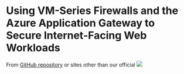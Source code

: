 # Using VM-Series Firewalls and the Azure Application Gateway to Secure Internet-Facing Web Workloads
From  [GitHub repository](https://github.com/PaloAltoNetworks) or sites other than our official 
[<img src="http://azuredeploy.net/deploybutton.png"/>](https://portal.azure.com/#create/Microsoft.Template/uri/https%3A%2F%2Fraw.githubusercontent.com%2FPaloAltoNetworks%2Fazure-applicationgateway%2Fmaster%2Fazuredeploy.json)

